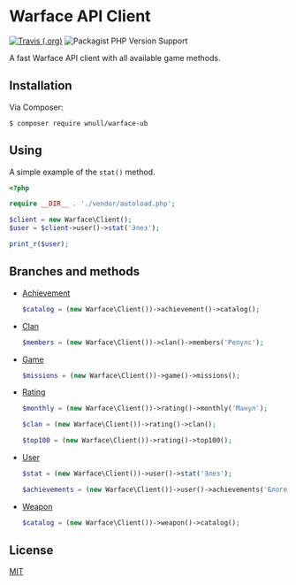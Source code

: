 # Warface API Client 
[![Travis (.org)](https://img.shields.io/travis/wnull/warface-api)](https://travis-ci.com/wnull/warface-api)
![Packagist PHP Version Support](https://img.shields.io/packagist/php-v/wnull/warface-api)

A fast Warface API client with all available game methods.

## Installation

Via Composer:

```shell
$ composer require wnull/warface-ub
```

## Using

A simple example of the `stat()` method.

```php
<?php

require __DIR__ . './vendor/autoload.php';

$client = new Warface\Client();
$user = $client->user()->stat('Элез');

print_r($user);
```

## Branches and methods

- [Achievement](src/Methods/Achievement.php)
  ```php
  $catalog = (new Warface\Client())->achievement()->catalog();
  ```
 
- [Clan](src/Methods/Clan.php)
  ```php
  $members = (new Warface\Client())->clan()->members('Репулс');
  ```
 
- [Game](src/Methods/Game.php)
  ```php
  $missions = (new Warface\Client())->game()->missions();
  ```

- [Rating](src/Methods/Rating.php)
  ```php
  $monthly = (new Warface\Client())->rating()->monthly('Манул');

  $clan = (new Warface\Client())->rating()->clan();

  $top100 = (new Warface\Client())->rating()->top100();
  ```

- [User](src/Methods/User.php)
  ```php
  $stat = (new Warface\Client())->user()->stat('Элез');

  $achievements = (new Warface\Client())->user()->achievements('Блогер');
  ```

- [Weapon](src/Methods/Weapon.php)
  ```php
  $catalog = (new Warface\Client())->weapon()->catalog();
  ```


## License

[MIT](LICENSE)


